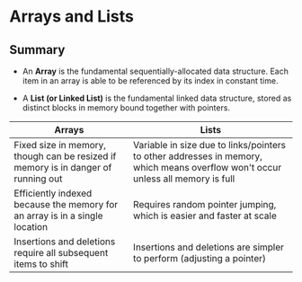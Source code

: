 # Arrays and Lists

## Summary

*   An **Array** is the fundamental sequentially-allocated data structure. Each item in an array is able to be
    referenced by its index in constant time.

*   A **List (or Linked List)** is the fundamental linked data structure, stored as distinct blocks in memory bound together with
    pointers.

| Arrays | Lists |
|--------|-------|
| Fixed size in memory, though can be resized if memory is in danger of running out | Variable in size due to links/pointers to other addresses in memory, which means overflow won't occur unless all memory is full |
| Efficiently indexed because the memory for an array is in a single location | Requires random pointer jumping, which is easier and faster at scale |
| Insertions and deletions require all subsequent items to shift | Insertions and deletions are simpler to perform (adjusting a pointer) |


